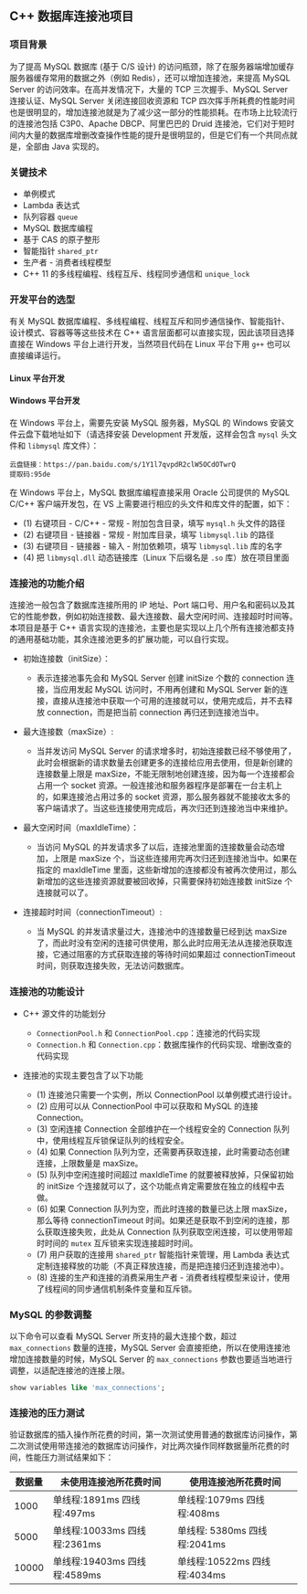 ## C++ 数据库连接池项目

### 项目背景

为了提高 MySQL 数据库 (基于 C/S 设计) 的访问瓶颈，除了在服务器端增加缓存服务器缓存常用的数据之外（例如 Redis），还可以增加连接池，来提高 MySQL Server 的访问效率。在高并发情况下，大量的 TCP 三次握手、MySQL Server 连接认证、MySQL Server 关闭连接回收资源和 TCP 四次挥手所耗费的性能时间也是很明显的，增加连接池就是为了减少这一部分的性能损耗。在市场上比较流行的连接池包括 C3P0、Apache DBCP、阿里巴巴的 Druid 连接池，它们对于短时间内大量的数据库增删改查操作性能的提升是很明显的，但是它们有一个共同点就是，全部由 Java 实现的。

### 关键技术

- 单例模式
- Lambda 表达式
- 队列容器 `queue`
- MySQL 数据库编程
- 基于 CAS 的原子整形
- 智能指针 `shared_ptr`
- 生产者 - 消费者线程模型
- C++ 11 的多线程编程、线程互斥、线程同步通信和 `unique_lock`

### 开发平台的选型

有关 MySQL 数据库编程、多线程编程、线程互斥和同步通信操作、智能指针、设计模式、容器等等这些技术在 C++ 语言层面都可以直接实现，因此该项目选择直接在 Windows 平台上进行开发，当然项目代码在 Linux 平台下用 `g++` 也可以直接编译运行。

#### Linux 平台开发

#### Windows 平台开发

在 Windows 平台上，需要先安装 MySQL 服务器，MySQL 的 Windows 安装文件云盘下载地址如下（请选择安装 Development 开发版，这样会包含 `mysql` 头文件和 `libmysql` 库文件）：

```
云盘链接：https://pan.baidu.com/s/1Y1l7qvpdR2clW5OCdOTwrQ
提取码:95de
```

在 Windows 平台上，MySQL 数据库编程直接采用 Oracle 公司提供的 MySQL C/C++ 客户端开发包，在 VS 上需要进行相应的头文件和库文件的配置，如下：

- (1) 右键项目 - C/C++ - 常规 - 附加包含目录，填写 `mysql.h` 头文件的路径
- (2) 右键项目 - 链接器 - 常规 - 附加库目录，填写 `libmysql.lib` 的路径
- (3) 右键项目 - 链接器 - 输入 - 附加依赖项，填写 `libmysql.lib` 库的名字
- (4) 把 `libmysql.dll` 动态链接库（Linux 下后缀名是 `.so` 库）放在项目里面

### 连接池的功能介绍

连接池一般包含了数据库连接所用的 IP 地址、Port 端口号、用户名和密码以及其它的性能参数，例如初始连接数、最大连接数、最大空闲时间、连接超时时间等。本项目是基于 C++ 语言实现的连接池，主要也是实现以上几个所有连接池都支持的通用基础功能，其余连接池更多的扩展功能，可以自行实现。

- 初始连接数（initSize）：
    - 表示连接池事先会和 MySQL Server 创建 initSize 个数的 connection 连接，当应用发起 MySQL 访问时，不用再创建和 MySQL Server 新的连接，直接从连接池中获取一个可用的连接就可以，使用完成后，并不去释放 connection，而是把当前 connection 再归还到连接池当中。

- 最大连接数（maxSize）:
    - 当并发访问 MySQL Server 的请求增多时，初始连接数已经不够使用了，此时会根据新的请求数量去创建更多的连接给应用去使用，但是新创建的连接数量上限是 maxSize，不能无限制地创建连接，因为每一个连接都会占用一个 socket 资源。一般连接池和服务器程序是部署在一台主机上的，如果连接池占用过多的 socket 资源，那么服务器就不能接收太多的客户端请求了。当这些连接使用完成后，再次归还到连接池当中来维护。

- 最大空闲时间（maxIdleTime）：
    - 当访问 MySQL 的并发请求多了以后，连接池里面的连接数量会动态增加，上限是 maxSize 个，当这些连接用完再次归还到连接池当中。如果在指定的 maxIdleTime 里面，这些新增加的连接都没有被再次使用过，那么新增加的这些连接资源就要被回收掉，只需要保持初始连接数 initSize 个连接就可以了。

- 连接超时时间（connectionTimeout）:
    - 当 MySQL 的并发请求量过大，连接池中的连接数量已经到达 maxSize 了，而此时没有空闲的连接可供使用，那么此时应用无法从连接池获取连接，它通过阻塞的方式获取连接的等待时间如果超过 connectionTimeout 时间，则获取连接失败，无法访问数据库。

### 连接池的功能设计

- C++ 源文件的功能划分
    - `ConnectionPool.h` 和 `ConnectionPool.cpp`：连接池的代码实现
    - `Connection.h` 和 `Connection.cpp`：数据库操作的代码实现、增删改查的代码实现

- 连接池的实现主要包含了以下功能
    - (1) 连接池只需要一个实例，所以 ConnectionPool 以单例模式进行设计。
    - (2) 应用可以从 ConnectionPool 中可以获取和 MySQL 的连接 Connection。
    - (3) 空闲连接 Connection 全部维护在一个线程安全的 Connection 队列中，使用线程互斥锁保证队列的线程安全。
    - (4) 如果 Connection 队列为空，还需要再获取连接，此时需要动态创建连接，上限数量是 maxSize。
    - (5) 队列中空闲连接时间超过 maxIdleTime 的就要被释放掉，只保留初始的 initSize 个连接就可以了，这个功能点肯定需要放在独立的线程中去做。
    - (6) 如果 Connection 队列为空，而此时连接的数量已达上限 maxSize，那么等待 connectionTimeout 时间。如果还是获取不到空闲的连接，那么获取连接失败，此处从 Connection 队列获取空闲连接，可以使用带超时时间的 `mutex` 互斥锁来实现连接超时时间。
    - (7) 用户获取的连接用 `shared_ptr` 智能指针来管理，用 Lambda 表达式定制连接释放的功能（不真正释放连接，而是把连接归还到连接池中）。
    - (8) 连接的生产和连接的消费采用生产者 - 消费者线程模型来设计，使用了线程间的同步通信机制条件变量和互斥锁。

### MySQL 的参数调整

以下命令可以查看 MySQL Server 所支持的最大连接个数，超过 `max_connections` 数量的连接，MySQL Server 会直接拒绝，所以在使用连接池增加连接数量的时候，MySQL Server 的 `max_connections` 参数也要适当地进行调整，以适配连接池的连接上限。

``` sql
show variables like 'max_connections';
```

### 连接池的压力测试

验证数据库的插入操作所花费的时间，第一次测试使用普通的数据库访问操作，第二次测试使用带连接池的数据库访问操作，对比两次操作同样数据量所花费的时间，性能压力测试结果如下：

| 数据量 | 未使用连接池所花费时间       | 使用连接池所花费时间         |
| ------ | ---------------------------- | ---------------------------- |
| 1000   | 单线程:1891ms 四线程:497ms   | 单线程:1079ms 四线程:408ms   |
| 5000   | 单线程:10033ms 四线程:2361ms | 单线程: 5380ms 四线程:2041ms |
| 10000  | 单线程:19403ms 四线程:4589ms | 单线程:10522ms 四线程:4034ms |
